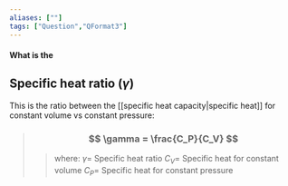 ```yaml
---
aliases: [""]
tags: ["Question","QFormat3"]
---
```


#### What is the
## Specific heat ratio ($\gamma$)
This is the ratio between the [[specific heat capacity|specific heat]] for constant volume vs constant pressure:

> ### $$ \gamma = \frac{C_P}{C_V} $$ 
>> where:
>> $\gamma=$ Specific heat ratio
>> $C_V=$ Specific heat for constant volume
>> $C_P=$ Specific heat for constant pressure